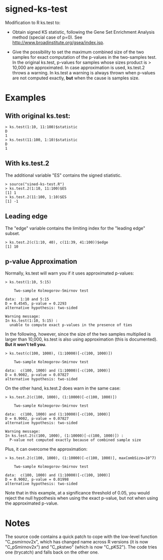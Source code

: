 # signed-ks-test

Modification to R ks.test to:

* Obtain signed KS statistic, following the Gene Set Enrichment Analysis method (special case of p=0). See
http://www.broadinstitute.org/gsea/index.jsp.

* Give the possibility to set the maximum combined
size of the two samples for exact computation of the p-values in the two-samples test. In the original
ks.test, p-values for samples whose sizes product is > 10,000 are approximated. In case
approximation is used, ks.test.2 throws a warning. In ks.test a warning is always thrown when p-values are not
computed exactly, **but** when the cause is samples size.

# Examples
## With original ks.test:
```
> ks.test(1:10, 11:100)$statistic
D 
1 
> ks.test(11:100, 1:10)$statistic
D 
1
```

## With ks.test.2
The additional variable "ES" contains the signed stiatistic.
```
> source("sined-ks-test.R")
> ks.test.2(1:10, 11:100)$ES
[1] 1
> ks.test.2(11:100, 1:10)$ES
[1] -1
```

## Leading edge
The "edge" variable contains the limiting index for the "leading edge" subset.

```
> ks.test.2(c(1:10, 40), c(11:39, 41:100))$edge
[1] 10
```

## p-value Approximation

Normally, ks.test will warn you if it uses approximated p-values:
```
> ks.test(1:10, 5:15)

	Two-sample Kolmogorov-Smirnov test

data:  1:10 and 5:15
D = 0.4545, p-value = 0.2293
alternative hypothesis: two-sided

Warning message:
In ks.test(1:10, 5:15) :
  unable to compute exact p-values in the presence of ties
```
In the following, however, since the size of the two samples multiplied is
larger than 10,000, ks.test is also using approximation (this is documented). **But it won't tell
you**.

```
> ks.test(c(100, 1000), (1:10000)[-c(100, 1000)])

	Two-sample Kolmogorov-Smirnov test

data:  c(100, 1000) and (1:10000)[-c(100, 1000)]
D = 0.9002, p-value = 0.07827
alternative hypothesis: two-sided
``` 
On the other hand, ks.test.2 does warn in the same case:
```
> ks.test.2(c(100, 1000), (1:10000)[-c(100, 1000)])

	Two-sample Kolmogorov-Smirnov test

data:  c(100, 1000) and (1:10000)[-c(100, 1000)]
D = 0.9002, p-value = 0.07827
alternative hypothesis: two-sided

Warning message:
In ks.test.2(c(100, 1000), (1:10000)[-c(100, 1000)]) :
  P-value not computed exactly because of combined sample size
```
Plus, it can overcome the approximation:
```
> ks.test.2(c(100, 1000), (1:10000)[-c(100, 1000)], maxCombSize=10^7)

	Two-sample Kolmogorov-Smirnov test

data:  c(100, 1000) and (1:10000)[-c(100, 1000)]
D = 0.9002, p-value = 0.01998
alternative hypothesis: two-sided
```
Note that in this example, at a significance threshold of 0.05, you would reject the
null hypothesis when using the exact p-value, but not when using the
approximated p-value.

# Notes

The source code contains a quick patch to cope with the low-level
function "C_psmirnov2x", which has changed name across R versions (it
is now "C_pSmirnov2x") and "C_pkstwo" (which is now "C_pKS2"). The
code tries one (trycatch) and falls back on the other one.
